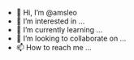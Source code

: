 - 👋 Hi, I’m @amsleo
- 👀 I’m interested in ...
- 🌱 I’m currently learning ...
- 💞️ I’m looking to collaborate on ...
- 📫 How to reach me ...

<!---
amsleo/amsleo is a ✨ special ✨ repository because its `README.md` (this file) appears on your GitHub profile.
You can click the Preview link to take a look at your changes.
--->
